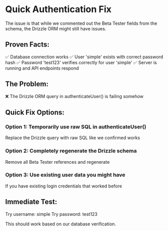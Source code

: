 # Quick Authentication Fix

The issue is that while we commented out the Beta Tester fields from the schema, the Drizzle ORM might still have issues.

## Proven Facts:
✅ Database connection works
✅ User 'simple' exists with correct password hash
✅ Password 'test123' verifies correctly for user 'simple'
✅ Server is running and API endpoints respond

## The Problem:
❌ The Drizzle ORM query in authenticateUser() is failing somehow

## Quick Fix Options:

### Option 1: Temporarily use raw SQL in authenticateUser()
Replace the Drizzle query with raw SQL like we confirmed works

### Option 2: Completely regenerate the Drizzle schema
Remove all Beta Tester references and regenerate

### Option 3: Use existing user data you might have
If you have existing login credentials that worked before

## Immediate Test:
Try username: simple
Try password: test123

This should work based on our database verification.